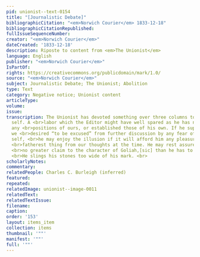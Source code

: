 ```yaml
---
pid: unionist--text-0154
title: "[Journalistic Debate]"
bibliographicCitation: "<em>Norwich Courier</em> 1833-12-18"
bibliographicCitationRepublished: 
fullIssueSequenceNumber: 
creator: "<em>Norwich Courier</em>"
dateCreated: '1833-12-18'
description: Riposte to content from <em>The Unionist</em>
language: English
publisher: "<em>Norwich Courier</em>"
IsPartOf: 
rights: https://creativecommons.org/publicdomain/mark/1.0/
source: "<em>Norwich Courier</em>"
subject: Journalistic Debate; The Unionist; Abolition
type: Text
category: Negative notice; Unionist content
articleType: 
volume: 
issue: 
transcription: The Unionist has devoted something over three columns to our humble
  self. A <br>labor which the Editor might have well spared as he has neither overturned
  any <br>positions of ours, or established those of his own. If he supposes that
  we <br>desired “to be excused” from further discussion by any fear of his doughty
  self, <br>he may enjoy the illusion if it will afford him any pleasure—it was the
  <br>fatherest thing from our thoughts at the time. He may rest assured that we have
  <br>no greater claim to the character of Goliah,[sic] than he has to that of David.
  <br>He slings his stones too wide of his mark. <br>
scholarlyNotes: 
commentary: 
relatedPeople: Charles C. Burleigh (inferred)
featured: 
repeated: 
relatedImage: unionist--image-0011
relatedText: 
relatedTextIssue: 
filename: 
caption: 
order: '153'
layout: items_item
collection: items
thumbnail: '""'
manifest: '""'
full: '""'
---
```

